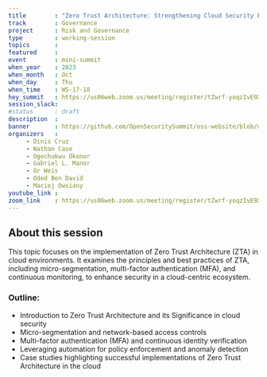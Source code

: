 ```yaml
---
title        : "Zero Trust Architecture: Strengthening Cloud Security Posture (Panel) "
track        : Governance
project      : Risk and Governance
type         : working-session
topics       :
featured     :
event        : mini-summit
when_year    : 2023
when_month   : Oct
when_day     : Thu
when_time    : WS-17-18
hey_summit   : https://us06web.zoom.us/meeting/register/tZwrf-yoqzIvE9Xay3GRcqLXma694AOxBYd6
session_slack:
#status      : draft
description  :
banner       : https://github.com/OpenSecuritySummit/oss-website/blob/main/content/sessions/2023/mini-summits/Oct/banners/zero%20trust%20architecture.png?raw=true
organizers   :
     - Dinis Cruz
     - Nathan Case
     - Ogechukwu Okonor
     - Gabriel L. Manor
     - Or Weis
     - Oded Ben David
     - Maciej Owsiany
youtube_link : 
zoom_link    : https://us06web.zoom.us/meeting/register/tZwrf-yoqzIvE9Xay3GRcqLXma694AOxBYd6
---
```


## About this session
This topic focuses on the implementation of Zero Trust Architecture (ZTA) in cloud environments. It examines the principles and best practices of ZTA, including micro-segmentation, multi-factor authentication (MFA), and continuous monitoring, to enhance security in a cloud-centric ecosystem.

### Outline:
- Introduction to Zero Trust Architecture and its Significance in cloud security
- Micro-segmentation and network-based access controls
- Multi-factor authentication (MFA) and continuous identity verification
- Leveraging automation for policy enforcement and anomaly detection
- Case studies highlighting successful implementations of Zero Trust Architecture in the cloud

